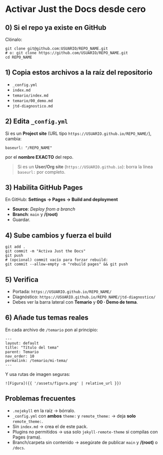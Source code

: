 # Activar Just the Docs desde cero

## 0) Si el repo ya existe en GitHub
Clónalo:
```
git clone git@github.com:USUARIO/REPO_NAME.git
# o: git clone https://github.com/USUARIO/REPO_NAME.git
cd REPO_NAME
```

## 1) Copia estos archivos a la raíz del repositorio
- `_config.yml`
- `index.md`
- `temario/index.md`
- `temario/00_demo.md`
- `jtd-diagnostico.md`

## 2) Edita `_config.yml`
Si es un **Project site** (URL tipo `https://USUARIO.github.io/REPO_NAME/`), cambia:
```
baseurl: "/REPO_NAME"
```
por el **nombre EXACTO** del repo.

> Si es un **User/Org site** (`https://USUARIO.github.io`): borra la línea `baseurl:` por completo.

## 3) Habilita GitHub Pages
En GitHub: **Settings → Pages → Build and deployment**
- **Source**: *Deploy from a branch*
- **Branch**: `main` y **/(root)**
- Guardar.

## 4) Sube cambios y fuerza el build
```
git add .
git commit -m "Activa Just the Docs"
git push
# (opcional) commit vacío para forzar rebuild:
git commit --allow-empty -m "rebuild pages" && git push
```

## 5) Verifica
- Portada: `https://USUARIO.github.io/REPO_NAME/`
- Diagnóstico: `https://USUARIO.github.io/REPO_NAME/jtd-diagnostico/`
- Debes ver la barra lateral con **Temario** y **00 · Demo de tema**.

## 6) Añade tus temas reales
En cada archivo de `/temario` pon al principio:
```
---
layout: default
title: "Título del tema"
parent: Temario
nav_order: 10
permalink: /temario/mi-tema/
---
```
Y usa rutas de imagen seguras:
```
![Figura]({{ '/assets/figura.png' | relative_url }})
```

## Problemas frecuentes
- `.nojekyll` en la raíz → bórralo.
- `_config.yml` con **ambos** `theme:` y `remote_theme:` → deja **solo** `remote_theme:`.
- Sin `index.md` → crea el de este pack.
- Plugins no permitidos → usa solo `jekyll-remote-theme` si compilas con Pages (rama).
- Branch/carpeta sin contenido → asegúrate de publicar `main` y **/(root)** o `/docs`.
